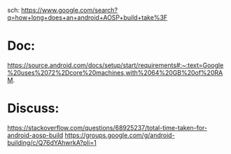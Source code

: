 sch: https://www.google.com/search?q=how+long+does+an+android+AOSP+build+take%3F

# Doc:
https://source.android.com/docs/setup/start/requirements#:~:text=Google%20uses%2072%2Dcore%20machines,with%2064%20GB%20of%20RAM.

# Discuss:
https://stackoverflow.com/questions/68925237/total-time-taken-for-android-aosp-build
https://groups.google.com/g/android-building/c/Q76dYAhwrkA?pli=1
